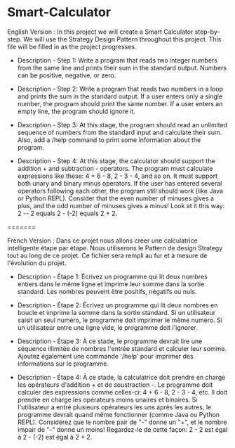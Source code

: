 # Smart-Calculator

English Version :
In this project we will create a Smart Calculator step-by-step.
We will use the Strategy Design Pattern throughout this project.
This file will be filled in as the project progresses.

 * Description - Step 1:
 Write a program that reads two integer numbers from the same line and prints their sum in the standard output. Numbers can be positive, negative, or zero.

 * Description - Step 2:
 Write a program that reads two numbers in a loop and prints the sum in the standard output.
 If a user enters only a single number, the program should print the same number.
 If a user enters an empty line, the program should ignore it.

 * Description - Step 3:
 At this stage, the program should read an unlimited sequence of numbers from the standard input and calculate their sum. Also, add a /help command to print some information about the program.

 * Description - Step 4:
 At this stage, the calculator should support the addition + and subtraction - operators.
 The program must calculate expressions like these: 4 + 6 - 8, 2 - 3 - 4, and so on.
 It must support both unary and binary minus operators.
 If the user has entered several operators following each other, the program still should work (like Java or Python REPL).
 Consider that the even number of minuses gives a plus, and the odd number of minuses gives a minus! Look at it this way: 2 -- 2 equals 2 - (-2) equals 2 + 2.

=======

French Version :
Dans ce projet nous allons creer une calculatrice intelligente étape par étape. Nous utiliserons le Pattern de design Strategy tout au long de ce projet.
Ce fichier sera rempli au fur et à mesure de l'évolution du projet.

* Description - Étape 1:
Écrivez un programme qui lit deux nombres entiers dans le même ligne et imprime leur somme dans la sortie standard. Les nombres peuvent être positifs, négatifs ou nuls.

* Description - Étape 2:
Écrivez un programme qui lit deux nombres en boucle et imprime la somme dans la sortie standard.
Si un utilisateur saisit un seul numéro, le programme doit imprimer le même numéro. Si un utilisateur entre une ligne vide, le programme doit l'ignorer.


* Description - Étape 3:
À ce stade, le programme devrait lire une séquence illimitée de nombres l'entrée standard et calculer leur somme. Ajoutez également une commande '/help' pour imprimer des informations sur le programme.

* Description - Étape 4:
À ce stade, la calculatrice doit prendre en charge les opérateurs d'addition + et de soustraction -.
Le programme doit calculer des expressions comme celles-ci: 4 + 6 - 8, 2 - 3 - 4, etc.
Il doit prendre en charge les opérateurs moins unaires et binaires. Si l'utilisateur a entré plusieurs opérateurs les uns après les autres, le programme devrait quand même fonctionner (comme Java ou Python REPL).
Considérez que le nombre pair de "-" donne un "+", et le nombre impair de "-" donne un moins! Regardez-le de cette façon: 2 - 2 est égal à 2 - (-2) est égal à 2 + 2.
